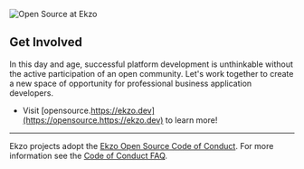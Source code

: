 ![Open Source at Ekzo](https://github.com/ekzo-lab/.github/blob/main/open-at-ekzo2.png) 

## Get Involved

In this day and age, successful platform development is unthinkable without the active participation of an open community. 
Let's work together to create a new space of opportunity for professional business application developers.

* Visit [opensource.https://ekzo.dev](https://opensource.https://ekzo.dev) to learn more!

----

Ekzo projects adopt the [Ekzo Open Source Code of Conduct](https://opensource.ekzo.dev/codeofconduct/). For more information see the [Code of Conduct FAQ](https://opensource.ekzo.dev/codeofconduct/faq/).
